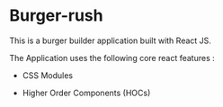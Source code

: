 # Burger-rush
This is a burger builder application built with React JS. 

The Application uses the following core react features :

* CSS Modules

* Higher Order Components (HOCs)
